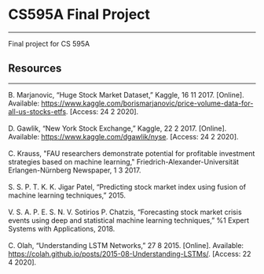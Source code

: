 # CS595A Final Project
---
Final project for CS 595A


## Resources
---
B. Marjanovic, “Huge Stock Market Dataset,” Kaggle, 16 11 2017. [Online]. Available: https://www.kaggle.com/borismarjanovic/price-volume-data-for-all-us-stocks-etfs. [Access: 24 2 2020].<br><br>
D. Gawlik, “New York Stock Exchange,” Kaggle, 22 2 2017. [Online]. Available: https://www.kaggle.com/dgawlik/nyse. [Access: 24 2 2020].<br><br>
C. Krauss, "FAU researchers demonstrate potential for profitable investment strategies based on machine learning," Friedrich-Alexander-Universität Erlangen-Nürnberg Newspaper, 1 3 2017. <br><br>
S. S. P. T. K. K. Jigar Patel, “Predicting stock market index using fusion of machine learning techniques,” 2015. <br><br>
V. S. A. P. E. S. N. V. Sotirios P. Chatzis, “Forecasting stock market crisis events using deep and statistical machine learning techniques,” %1 Expert Systems with Applications, 2018. <br><br>
C. Olah, “Understanding LSTM Networks,” 27 8 2015. [Online]. Available: https://colah.github.io/posts/2015-08-Understanding-LSTMs/. [Access: 22 4 2020].<br><br>
